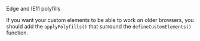 Edge and IE11 polyfills

If you want your custom elements to be able to work on older browsers, you should add the
`applyPolyfills()` that surround the `defineCustomElements()` function.
